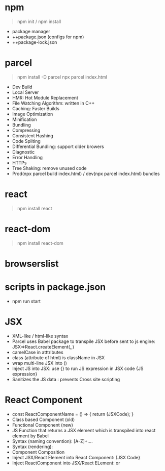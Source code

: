 # npm

> npm init / npm install

- package manager
- ++package.json (configs for npm)
- ++package-lock.json

# parcel

> npm install -D parcel
> npx parcel index.html

- Dev Build
- Local Server
- HMR: Hot Module Replacement
- File Watching Algorithm: written in C++
- Caching: Faster Builds
- Image Optimization
- Minification
- Bundling
- Compressing
- Consistent Hashing
- Code Spliting
- Differential Bundling: support older browers
- Diagnostic
- Error Handling
- HTTPs
- Tree Shaking: remove unused code
- Prod(npx parcel build index.html) / dev(npx parcel index.html) bundles

# react

> npm install react

# react-dom

> npm install react-dom

# browserslist

# scripts in package.json

- npm run start

# JSX

- XML-like / html-like syntax
- Parcel uses Babel package to transpile JSX before sent to js engine: JSX=>React.createElement(,,)
- camelCase in atttributes
- class (attribute of html) is className in JSX
- wrap multi-line JSX into ()
- Inject JS into JSX: use {} to run JS expression in JSX code {JS expression}
- Sanitizes the JS data : prevents Cross site scripting

# React Component

- const ReactComponentName = () => { return (JSXCode); }
- Class based Component (old)
- Functional Component (new)
- JS Function that returns a JSX element which is transpiled into react element by Babel
- Syntax (naming convention): [A-Z]+....
- Syntax (rendering): <Name/>
- Component Composition
- Inject JSX/React Element into React Component: {JSX Code}
- Inject ReactComponent into JSX/React ELement: <Name/> or <Name></Name>
